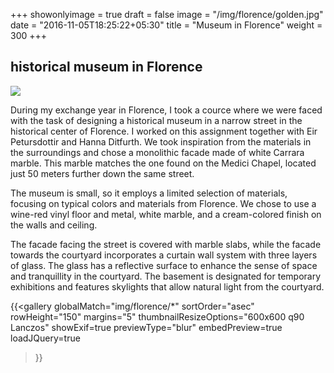 +++
showonlyimage = true
draft = false
image = "/img/florence/golden.jpg"
date = "2016-11-05T18:25:22+05:30"
title = "Museum in Florence"
weight = 300
+++

<!--more-->
 
 
## historical museum in Florence

![](/img/florence/main.jpg) 

During my exchange year in Florence, I took a cource where we were faced with the task of designing a historical museum in a narrow street in the historical center of Florence. I worked on this assignment together with Eir Petursdottir and Hanna Ditfurth. We took inspiration from the materials in the surroundings and chose a monolithic facade made of white Carrara marble. This marble matches the one found on the Medici Chapel, located just 50 meters further down the same street.

The museum is small, so it employs a limited selection of materials, focusing on typical colors and materials from Florence. We chose to use a wine-red vinyl floor and metal, white marble, and a cream-colored finish on the walls and ceiling.

The facade facing the street is covered with marble slabs, while the facade towards the courtyard incorporates a curtain wall system with three layers of glass. The glass has a reflective surface to enhance the sense of space and tranquillity in the courtyard. The basement is designated for temporary exhibitions and features skylights that allow natural light from the courtyard. 



{{<gallery
    globalMatch="img/florence/*"
    sortOrder="asec"
    rowHeight="150"
    margins="5"
    thumbnailResizeOptions="600x600 q90 Lanczos"
    showExif=true
    previewType="blur"
    embedPreview=true
    loadJQuery=true
>}}